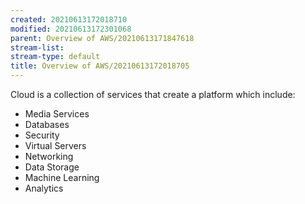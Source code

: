 ```yaml
---
created: 20210613172018710
modified: 20210613172301068
parent: Overview of AWS/20210613171847618
stream-list: 
stream-type: default
title: Overview of AWS/20210613172018705
---
```

Cloud is a collection of services that create a platform which include:

-   Media Services
-   Databases
-   Security
-   Virtual Servers
-   Networking
-   Data Storage
-   Machine Learning
-   Analytics
